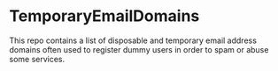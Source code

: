 # TemporaryEmailDomains
This repo contains a list of disposable and temporary email address domains often used to register dummy users in order to spam or abuse some services.
